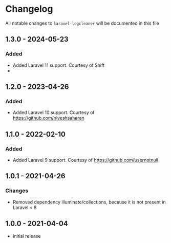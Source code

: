 # Changelog

All notable changes to `laravel-logcleaner` will be documented in this file

## 1.3.0 - 2024-05-23
### Added
- Added Laravel 11 support. Courtesy of Shift
- 
## 1.2.0 - 2023-04-26
### Added
- Added Laravel 10 support. Courtesy of https://github.com/niveshsaharan

## 1.1.0 - 2022-02-10
### Added
- Added Laravel 9 support. Courtesy of https://github.com/usernotnull

## 1.0.1 - 2021-04-26
### Changes
- Removed dependency illuminate/collections, because it is not present in Laravel < 8

## 1.0.0 - 2021-04-04
- initial release
